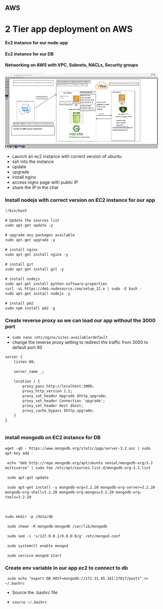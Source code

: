 ## AWS
# 2 Tier app deployment on AWS

#### Ec2 instance for our node-app
#### Ec2 instance for our DB
#### Networking on AWS with VPC, Subnets, NACLs, Security groups

![](resources/2-tier-first-iteration.png)

- Launch an ec2 instance with correct version of ubuntu
- ssh into the instance
- update 
- upgrade
- install nginx 
- access nignx page with public IP
- share the IP in the chat


### Install nodejs with correct version on EC2 instance for our app
```
!/bin/bash

# Update the sources list
sudo apt-get update -y

# upgrade any packages available
sudo apt-get upgrade -y

# install nginx
sudo apt-get install nginx -y

# install git
sudo apt-get install git -y

# install nodejs
sudo apt-get install python-software-properties
curl -sL https://deb.nodesource.com/setup_12.x | sudo -E bash -
sudo apt-get install nodejs -y

# install pm2
sudo npm install pm2 -g
```
### Create reverse proxy so we can load our app without the 3000 port
- `sudo nano /etc/nginx/sites-available/default`
- change the reverse proxy setting to redirect the traffic from 3000 to default port 80
```
server {
    listen 80;

    server_name _;

    location / {
        proxy_pass http://localhost:3000;
        proxy_http_version 1.1;
        proxy_set_header Upgrade $http_upgrade;
        proxy_set_header Connection 'upgrade';
        proxy_set_header Host $host;
        proxy_cache_bypass $http_upgrade;
    }
}


```

### install mongodb on EC2 instance for DB

```
wget -qO - https://www.mongodb.org/static/pgp/server-3.2.asc | sudo apt-key add -

 echo "deb http://repo.mongodb.org/apt/ubuntu xenial/mongodb-org/3.2 multiverse" | sudo tee /etc/apt/sources.list.d/mongodb-org-3.2.list

 sudo apt-get update

 sudo apt-get install -y mongodb-org=3.2.20 mongodb-org-server=3.2.20 mongodb-org-shell=3.2.20 mongodb-org-mongos=3.2.20 mongodb-org-tools=3.2.20



sudo mkdir -p /data/db

 sudo chown -R mongodb:mongodb /var/lib/mongodb

 sudo sed -i 's/127.0.0.1/0.0.0.0/g' /etc/mongod.conf

 sudo systemctl enable mongod

 sudo service mongod start
 ```

 ### Create env variable in our app ec2 to connect to db

```
 sudo echo "export DB_HOST=mongodb://172.31.45.161:27017/posts" >> ~/.bashrc
```
- Source the .bashrc file

- `source ~/.bashrc `
